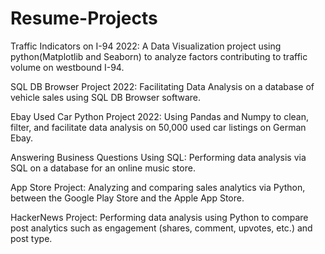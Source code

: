 # Resume-Projects 

Traffic Indicators on I-94 2022: A Data Visualization project using python(Matplotlib and Seaborn) to analyze factors contributing to traffic volume on westbound I-94.

SQL DB Browser Project 2022: Facilitating Data Analysis on a database of vehicle sales using SQL DB Browser software.

Ebay Used Car Python Project 2022: Using Pandas and Numpy to clean, filter, and facilitate data analysis on 50,000 used car listings on German Ebay.

Answering Business Questions Using SQL: Performing data analysis via SQL on a database for an online music store.

App Store Project: Analyzing and comparing sales analytics via Python, between the Google Play Store and the Apple App Store.

HackerNews Project: Performing data analysis using Python to compare post analytics such as engagement (shares, comment, upvotes, etc.) and post type.
